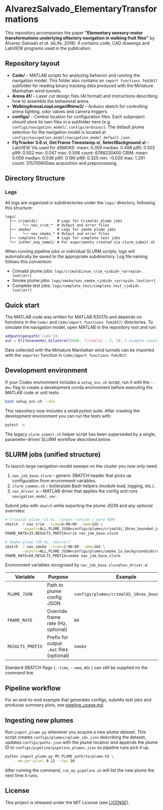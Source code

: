 # AlvarezSalvado_ElementaryTransformations

This repository accompanies the paper **"Elementary sensory-motor transformations underlying olfactory navigation in walking fruit flies"** by Álvarez-Salvado *et al.* (eLife, 2018). It contains code, CAD drawings and LabVIEW programs used in the publication.

## Repository layout

- **Code/** – MATLAB scripts for analyzing behavior and running the navigation model. This folder also contains an `import functions feb2017` subfolder for reading binary tracking data produced with the Miniature Manhattan wind tunnels.
- **Arena 4f/** – Laser cut design files (AI format) and instructions describing how to assemble the behavioral arena.
- **WalkingArenaLoopLongerIRtime2/** – Arduino sketch for controlling arena lighting, odor valves and camera triggers.
- **configs/** – Central location for configuration files. Each subproject should store its own files in a subfolder here (e.g. `configs/navigation_model/`, `configs/arduino/`). The default plume selection for the navigation model is located at `configs/navigation_model/navigation_model_default.json`.
- **FlyTracker 3.6.vi**, **Get Frame Timestamp.vi**, **SelectBackground.vi** – LabVIEW VIs used for dSMOKE:
  mean: 0.359
  median: 0.498
  p95: 0.502
  p99: 0.502
  min: 0.047
  max: 0.506
  count: 6768230400
CRIM:
  mean: 0.059
  median: 0.038
  p95: 0.190
  p99: 0.325
  min: -0.020
  max: 1.291
  count: 315705600ata acquisition and preprocessing.

## Directory Structure

### Logs

All logs are organized in subdirectories under the `logs/` directory, following this structure:

```
logs/
  ├── crimaldi/         # Logs for Crimaldi plume jobs
  │     └── nav_crim_*  # Output and error files
  ├── smoke/            # Logs for smoke plume jobs
  │     └── nav_smoke_* # Output and error files
  ├── complete_test/    # Logs for complete test jobs
  └── [other_exp_name]/ # For experiments created via slurm_submit.sh
```

When running pipeline jobs or individual SLURM scripts, logs will automatically be saved to the appropriate subdirectory. Log file naming follows this convention:
- Crimaldi plume jobs: `logs/crimaldi/nav_crim_<jobid>_<arrayid>.[out|err]`
- Smoke plume jobs: `logs/smoke/nav_smoke_<jobid>_<arrayid>.[out|err]`
- Complete test jobs: `logs/complete_test/complete_test_<jobid>.[out|err]`

## Quick start

The MATLAB code was written for MATLAB R2017b and depends on functions in the `Code/` and `Code/import functions feb2017/` directories. To simulate the navigation model, open MATLAB in the repository root and run:

```matlab
addpath(genpath('Code'));
out = Elifenavmodel_bilateral(5000, 'Crimaldi', 1, 1); % example simulation
```

Data collected with the Miniature Manhattan wind tunnels can be imported with the `importer` function in `Code/import functions feb2017`.

## Development environment

If your Codex environment includes a `setup_env.sh` script, run it with the `--dev` flag to create a development conda environment before executing the MATLAB code or unit tests:

```bash
bash setup_env.sh --dev
```

This repository now includes a small pytest suite. After creating the development environment you can run the tests with:

```bash
pytest -q
```

The legacy `slurm_submit.sh` helper script has been superseded by a single, parameter-driven SLURM workflow described below.

## SLURM jobs (unified structure)

To launch large navigation-model sweeps on the cluster you now only need:

1. `nav_job_base.slurm` – generic SBATCH header that picks up configuration from environment variables.  
2. `slurm_common.sh` – boilerplate Bash helpers (module load, logging, etc.).  
3. `nav_driver.m` – MATLAB driver that applies the config and runs `navigation_model_vec`.

Submit jobs with `sbatch` while exporting the plume JSON and any optional overrides:

```bash
# Crimaldi plume (15 Hz, longer runtime / more RAM)
sbatch -J nav_crim --time=6:00:00 --mem=32G \
       --export=ALL,PLUME_JSON=configs/plumes/crimaldi_10cms_bounded.json,\
FRAME_RATE=15,RESULTS_PREFIX=crim nav_job_base.slurm

# Smoke plume (60 Hz, shorter)
sbatch -J nav_smoke --time=2:00:00 --mem=16G \
       --export=ALL,PLUME_JSON=configs/plumes/smoke_1a_backgroundsubtracted.json,\
FRAME_RATE=60,RESULTS_PREFIX=smoke nav_job_base.slurm
```

Environment variables recognised by `nav_job_base.slurm`/`nav_driver.m`:

| Variable | Purpose | Example |
|----------|---------|---------|
| `PLUME_JSON` | Path to plume config JSON | `configs/plumes/crimaldi_10cms_bounded.json` |
| `FRAME_RATE` | Override frame rate (Hz, optional) | `60` |
| `RESULTS_PREFIX` | Prefix for output `.mat` files (optional) | `smoke` |

Standard SBATCH flags (`--time`, `--mem`, etc.) can still be supplied on the command line.

## Pipeline workflow

For an end-to-end example that generates configs, submits test jobs and
produces summary plots, see [pipeline_usage.md](pipeline_usage.md).
## Ingesting new plumes

Run `ingest_plume.py` whenever you acquire a new plume dataset. This script
creates `configs/plumes/<plume_id>.json` describing the dataset, updates
`configs/paths.json` with the plume location and appends the plume ID to
`configs/pipeline/pipeline_plumes.json` so pipeline runs pick it up.

```bash
python ingest_plume.py MY_PLUME path/to/plume.h5 \
    --mm-per-pixel 0.12 --fps 30
```

After running the command, `run_my_pipeline.sh` will list the new plume the next
time it runs.


## License

This project is released under the MIT License (see [LICENSE](LICENSE)).

